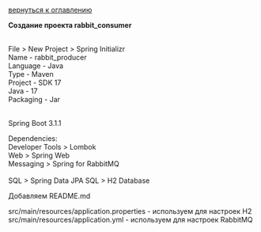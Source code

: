 <a href="/README.md">вернуться к оглавлению</a>

<b>Создание проекта rabbit_consumer</b> <br><br>

File > New Project > Spring Initializr <br> 
Name - rabbit_producer <br>
Language - Java <br>
Type - Maven <br>
Project - SDK 17 <br>
Java - 17 <br>
Packaging - Jar <br><br>

Spring Boot 3.1.1 <br>

Dependencies: <br>
Developer Tools > Lombok <br>
Web > Spring Web <br> 
Messaging > Spring for RabbitMQ <br><br>
SQL > Spring Data JPA
SQL > H2 Database

Добавляем README.md

src/main/resources/application.properties - используем для настроек H2
src/main/resources/application.yml - используем для настроек RabbitMQ
